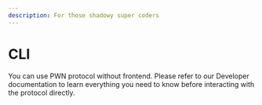 ```yaml
---
description: For those shadowy super coders
---
```


# CLI

You can use PWN protocol without frontend. Please refer to our Developer documentation to learn everything you need to know before interacting with the protocol directly.&#x20;
